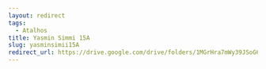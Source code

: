 ```yaml
---
layout: redirect
tags:
  - Atalhos
title: Yasmin Simmi 15A
slug: yasminsimii15A
redirect_url: https://drive.google.com/drive/folders/1MGrHra7mWy39JSoG6EKcXFv-o6sBS_eu?usp=drive_link
---
```

